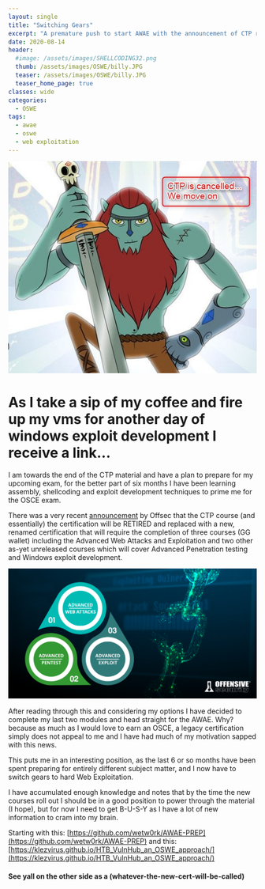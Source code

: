 ```yaml
---
layout: single
title: "Switching Gears"
excerpt: "A premature push to start AWAE with the announcement of CTP retirement"
date: 2020-08-14
header:
  #image: /assets/images/SHELLCODING32.png
  thumb: /assets/images/OSWE/billy.JPG
  teaser: /assets/images/OSWE/billy.JPG
  teaser_home_page: true
classes: wide
categories:
  - OSWE
tags:
  - awae
  - oswe
  - web exploitation
---
```


![omg...](/assets/images/OSWE/billy.JPG)

# As I take a sip of my coffee and fire up my vms for another day of windows exploit development I receive a link...

I am towards the end of the CTP material and have a plan to prepare for my upcoming exam, for the better part of six months I have been learning assembly, shellcoding and exploit development techniques to prime me for the OSCE exam.

There was a very recent [announcement](https://www.offensive-security.com/offsec/retiring-ctp-intro-new-courses/) by Offsec that the CTP course (and essentially) the certification will be RETIRED and replaced with a new, renamed certification that will require the completion of three courses (GG wallet) including the Advanced Web Attacks and Exploitation and two other as-yet unreleased courses which will cover Advanced Penetration testing and Windows exploit development.

![new-cert](/assets/images/OSWE/advanced-courses-3-in-1-cert.JPG)

After reading through this and considering my options I have decided to complete my last two modules and head straight for the AWAE. Why? because as much as I would love to earn an OSCE, a legacy certification simply does not appeal to me and I have had much of my motivation sapped with this news.

This puts me in an interesting position, as the last 6 or so months have been spent preparing for entirely different subject matter, and I now have to switch gears to hard Web Exploitation.

I have accumulated enough knowledge and notes that by the time the new courses roll out I should be in a good position to power through the material (I hope), but for now I need to get B-U-S-Y as I have a lot of new information to cram into my brain. 

Starting with this: [https://github.com/wetw0rk/AWAE-PREP](https://github.com/wetw0rk/AWAE-PREP) 
and this:           [https://klezvirus.github.io/HTB_VulnHub_an_OSWE_approach/](https://klezvirus.github.io/HTB_VulnHub_an_OSWE_approach/)  

#### See yall on the other side as a (whatever-the-new-cert-will-be-called)
